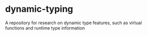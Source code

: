 # dynamic-typing
A repository for research on dynamic type features, such as virtual functions and runtime type information
